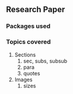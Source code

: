 ## Research Paper

### Packages used

### Topics covered

1. Sections
	1. sec, subs, subsub
	2. para
	3. quotes
2. Images
	1. sizes
